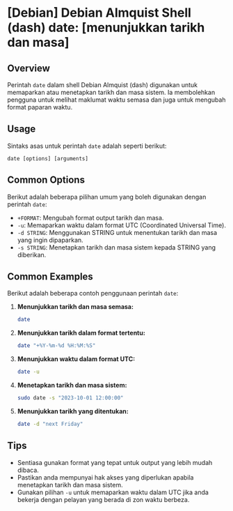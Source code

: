 # [Debian] Debian Almquist Shell (dash) date: [menunjukkan tarikh dan masa]

## Overview
Perintah `date` dalam shell Debian Almquist (dash) digunakan untuk memaparkan atau menetapkan tarikh dan masa sistem. Ia membolehkan pengguna untuk melihat maklumat waktu semasa dan juga untuk mengubah format paparan waktu.

## Usage
Sintaks asas untuk perintah `date` adalah seperti berikut:

```
date [options] [arguments]
```

## Common Options
Berikut adalah beberapa pilihan umum yang boleh digunakan dengan perintah `date`:

- `+FORMAT`: Mengubah format output tarikh dan masa.
- `-u`: Memaparkan waktu dalam format UTC (Coordinated Universal Time).
- `-d STRING`: Menggunakan STRING untuk menentukan tarikh dan masa yang ingin dipaparkan.
- `-s STRING`: Menetapkan tarikh dan masa sistem kepada STRING yang diberikan.

## Common Examples
Berikut adalah beberapa contoh penggunaan perintah `date`:

1. **Menunjukkan tarikh dan masa semasa:**
   ```bash
   date
   ```

2. **Menunjukkan tarikh dalam format tertentu:**
   ```bash
   date "+%Y-%m-%d %H:%M:%S"
   ```

3. **Menunjukkan waktu dalam format UTC:**
   ```bash
   date -u
   ```

4. **Menetapkan tarikh dan masa sistem:**
   ```bash
   sudo date -s "2023-10-01 12:00:00"
   ```

5. **Menunjukkan tarikh yang ditentukan:**
   ```bash
   date -d "next Friday"
   ```

## Tips
- Sentiasa gunakan format yang tepat untuk output yang lebih mudah dibaca.
- Pastikan anda mempunyai hak akses yang diperlukan apabila menetapkan tarikh dan masa sistem.
- Gunakan pilihan `-u` untuk memaparkan waktu dalam UTC jika anda bekerja dengan pelayan yang berada di zon waktu berbeza.